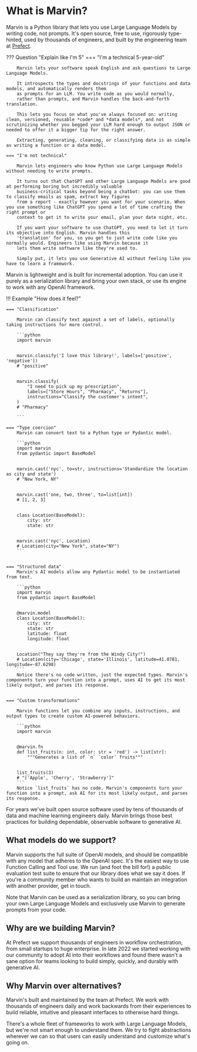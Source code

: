 # What is Marvin?

Marvin is a Python library that lets you use Large Language Models by writing code, not prompts. It's open source,
free to use, rigorously type-hinted, used by thousands of engineers, and built by the engineering team at [Prefect](https://prefect.io).


??? Question "Explain like I'm 5"
    === "I'm a technical 5-year-old"

        Marvin lets your software speak English and ask questions to Large Language Models.

        It introspects the types and docstrings of your functions and data models, and automatically renders them
        as prompts for an LLM. You write code as you would normally,
        rather than prompts, and Marvin handles the back-and-forth translation. 

        This lets you focus on what you've always focused on: writing clean, versioned, reusable *code* and *data models*, and not scrutinizing whether you begged your LLM hard enough to output JSON or needed to offer it a bigger tip for the right answer.

        Extracting, generating, cleaning, or classifying data is as simple as writing a function or a data model.

    === "I'm not technical"

        Marvin lets engineers who know Python use Large Language Models without needing to write prompts.

        It turns out that ChatGPT and other Large Language Models are good at performing boring but incredibly valuable
        business-critical tasks beyond being a chatbot: you can use them to classify emails as spam, extract key figures
        from a report - exactly however you want for your scenario. When you use something like ChatGPT you spend a lot of time crafting the right prompt or
        context to get it to write your email, plan your date night, etc.
        
        If you want your software to use ChatGPT, you need to let it turn its objective into English. Marvin handles this
        'translation' for you, so you get to just write code like you normally would. Engineers like using Marvin because it
        lets them write software like they're used to.
        
        Simply put, it lets you use Generative AI without feeling like you have to learn a framework.


Marvin is lightweight and is built for incremental adoption. You can use it purely as a serialization library and bring your own stack, or use its engine to work with any OpenAI framework. 

!!! Example "How does it feel?"

    === "Classification"

        Marvin can classify text against a set of labels, optionally taking instructions for more control.
    
        ```python
        import marvin
        

        marvin.classify('I love this library!', labels=['positive', 'negative'])
        # "positive"


        marvin.classify(
            "I need to pick up my prescription",
            labels=["Store Hours", "Pharmacy", "Returns"],
            instructions="Classify the customer's intent",
        )
        # "Pharmacy"
    
        ```

    === "Type coercion"
        Marvin can convert text to a Python type or Pydantic model.

        ```python
        import marvin
        from pydantic import BaseModel


        marvin.cast('nyc', to=str, instructions='Standardize the location as city and state')
        # "New York, NY"


        marvin.cast('one, two, three', to=list[int]) 
        # [1, 2, 3]


        class Location(BaseModel):
            city: str
            state: str


        marvin.cast('nyc', Location)
        # Location(city="New York", state="NY")
        ```

    
    === "Structured data"
        Marvin's AI models allow any Pydantic model to be instantiated from text.

        ```python
        import marvin
        from pydantic import BaseModel


        @marvin.model
        class Location(BaseModel):
            city: str
            state: str
            latitude: float
            longitude: float


        Location("They say they're from the Windy City!")
        # Location(city='Chicago', state='Illinois', latitude=41.8781, longitude=-87.6298)
        ```
        Notice there's no code written, just the expected types. Marvin's components turn your function into a prompt, uses AI to get its most likely output, and parses its response.
    
    
    === "Custom transformations"

        Marvin functions let you combine any inputs, instructions, and output types to create custom AI-powered behaviors.

        ```python
        import marvin


        @marvin.fn
        def list_fruits(n: int, color: str = 'red') -> list[str]:
            """Generates a list of `n` `color` fruits"""


        list_fruits(3) 
        # "['Apple', 'Cherry', 'Strawberry']"
        ```
        Notice `list_fruits` has no code. Marvin's components turn your function into a prompt, ask AI for its most likely output, and parses its response.
        
For years we've built open source software used by tens of thousands of data and machine learning engineers daily. Marvin brings those best practices for building dependable, observable software to generative AI. 

## What models do we support?

Marvin supports the full suite of OpenAI models, and should be compatible with any model that adheres to the OpenAI spec. It's the easiest way to use Function Calling and Tool use. We run (and foot the bill for!) a public evaluation test suite to ensure that our library does what we say it does. If you're a community member who wants to build an maintain an integration with another provider, get in touch. 

Note that Marvin can be used as a serialization library, so you can bring your own Large Language Models and exclusively use Marvin to generate prompts from your code.

## Why are we building Marvin?

At Prefect we support thousands of engineers in workflow orchestration, from small startups to huge enterprise. In late 2022 we started working with our community to adopt AI into their workflows and found there wasn't a sane option for teams looking to build simply, quickly, and durably with generative AI. 

## Why Marvin over alternatives?

Marvin's built and maintained by the team at Prefect. We work with thousands of engineers daily and work backwards from their experiences to build reliable, intuitive and pleasant interfaces to otherwise hard things. 

There's a whole fleet of frameworks to work with Large Language Models, but we're not smart enough to understand them. We try to fight abstractions wherever we can so that users can easily understand and customize what's going on. 

